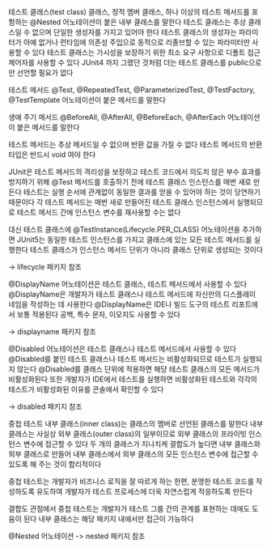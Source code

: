 테스트 클래스(test class) 
클래스, 정적 멤버 클래스, 하나 이상의 테스트 메서드를 포함하는 @Nested 어노테이션이 붙은 내부 클래스를 말한다
테스트 클래스는 추상 클래스일 수 없으며 단일한 생성자를 가지고 있어야 한다
테스트 클래스의 생성자는 파라미터가 아예 없거나 런타임에 의존성 주입으로 동적으로 리졸브할 수 있는 파라미터만 사용할 수 있다
테스트 클래스는 가시성을 보장하기 위한 최소 요구 사항으로 디폴트 접근 제어자를 사용할 수 있다
JUnit4 까지 그랬던 것처럼 더는 테스트 클래스를 public으로만 선언할 필요가 없다 

테스트 메서드
@Test, @RepeatedTest, @ParameterizedTest, @TestFactory, @TestTemplate 어노테이션이 붙은 메서드를 말한다

생애 주기 메서드
@BeforeAll, @AfterAll, @BeforeEach, @AfterEach 어노테이션이 붙은 메서드를 말한다

테스트 메서드는 추상 메서드일 수 없으며 반환 값을 가질 수 없다
테스트 메서드의 반환 타입은 반드시 void 여야 한다

JUnit은 테스트 메서드의 격리성을 보장하고 테스트 코드에서 의도치 않은 부수 효과를 방지하기 위해
@Test 메서드를 호출하기 전에 테스트 클래스 인스턴스를 매번 새로 만든다
테스트는 실행 순서에 관계없이 동일한 결과를 얻을 수 있어야 하는 것이 당연하기 때문이다
각 테스트 메서드는 매번 새로 만들어진 테스트 클래스 인스턴스에서 실행되므로 테스트 메서드 간에 인스턴스 변수를 
재사용할 수는 없다

대신 테스트 클래스에 @TestInstance(Lifecycle.PER_CLASS) 어노테이션을 추가하면 JUnit5는 동일한 테스트 인스턴스를 가지고
클래스에 있는 모든 테스트 메서드를 실행한다
테스트 클래스가 인스턴스 메서드 단위가 아니라 클래스 단위로 생성되는 것이다

-> lifecycle 패키지 참조

@DisplayName 어노테이션은 테스트 클래스, 테스트 메서드에서 사용할 수 있다
@DisplayName은 개발자가 테스트 클래스나 테스트 메서드에 자신만의 디스플레이 네임을 작성하는 데 사용한다
@DisplayName은 IDE나 빌드 도구의 테스트 리포트에서 보통 적용된다
공백, 특수 문자, 이모지도 사용할 수 있다

-> displayname 패키지 참조

@Disabled 어노테이션은 테스트 클래스나 테스트 메서드에서 사용할 수 있다
@Disabled를 붙인 테스트 클래스나 테스트 메서드는 비활성화되므로 테스트가 실행되지 않는다
@Disabled를 클래스 단위에 적용하면 해당 테스트 클래스의 모든 메서드가 비활성화된다
또한 개발자가 IDE에서 테스트를 실행하면 비활성화된 테스트와 각각의 테스트가 비활성화된 이유를 콘솔에서 확인할 수 있다

-> disabled 패키지 참조

중첩 테스트
내부 클래스(inner class)는 클래스의 멤버로 선언된 클래스를 말한다
내부 클래스는 사실상 외부 클래스(outer class)의 일부이므로 외부 클래스의 프라이빗 인스턴스 변수에 접근할 수 있다
두 개의 클래스가 지나치케 결합도가 높다면 내부 클래스와 외부 클래스로 만들어 내부 클래스에서 외부 클래스의 모든 인스턴스 변수에
접근할 수 있도록 해 주는 것이 합리적이다

중첩 테스트는 개발자가 비즈니스 로직을 잘 따르게 하는 한편, 분명한 테스트 코드를 작성하도록 유도하여 개발자가 테스트 프로세스에
더욱 자연스럽게 적응하도록 만든다

결합도 관점에서 중첩 테스트는 개발자가 테스트 그룹 간의 관계를 표현하는 데에도 도움이 된다
내부 클래스는 해당 패키지 내에서만 접근이 가능하다

@Nested 어노테이션 
-> nested 패키지 참조